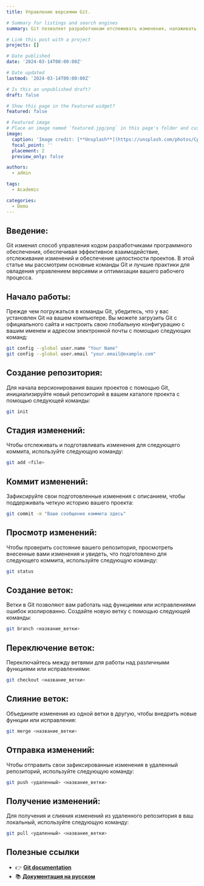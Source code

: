 ```yaml
---
title: Управление версиями Git.

# Summary for listings and search engines
summary: Git позволяет разработчикам отслеживать изменения, налаживать сотрудничество и легко поддерживать историю проекта. Используя ветви, коммиты и слияния, команды могут работать над функциями независимо и чисто объединять код.

# Link this post with a project
projects: []

# Date published
date: '2024-03-14T00:00:00Z'

# Date updated
lastmod: '2024-03-14T00:00:00Z'

# Is this an unpublished draft?
draft: false

# Show this page in the Featured widget?
featured: false

# Featured image
# Place an image named `featured.jpg/png` in this page's folder and customize its options here.
image:
  caption: 'Image credit: [**Unsplash**](https://unsplash.com/photos/CpkOjOcXdUY)'
  focal_point: ''
  placement: 2
  preview_only: false

authors:
  - admin

tags:
  - Academic

categories:
  - Demo
---
```


## Введение:

Git изменил способ управления кодом разработчиками программного обеспечения, обеспечивая эффективное взаимодействие, отслеживание изменений и обеспечение целостности проектов. В этой статье мы рассмотрим основные команды Git и лучшие практики для овладения управлением версиями и оптимизации вашего рабочего процесса.

## Начало работы:

Прежде чем погружаться в команды Git, убедитесь, что у вас установлен Git на вашем компьютере. Вы можете загрузить Git с официального сайта и настроить свою глобальную конфигурацию с вашим именем и адресом электронной почты с помощью следующих команд:

```Bash
git config --global user.name "Your Name"
git config --global user.email "your.email@example.com"
```

## Создание репозитория:

Для начала версионирования ваших проектов с помощью Git, инициализируйте новый репозиторий в вашем каталоге проекта с помощью следующей команды:

```Bash
git init
```

## Стадия изменений:

Чтобы отслеживать и подготавливать изменения для следующего коммита, используйте следующую команду:

```Bash
git add <file>
```

## Коммит изменений:

Зафиксируйте свои подготовленные изменения с описанием, чтобы поддерживать четкую историю вашего проекта:

```Bash
git commit -m "Ваше сообщение коммита здесь"
```

## Просмотр изменений:

Чтобы проверить состояние вашего репозитория, просмотреть внесенные вами изменения и увидеть, что подготовлено для следующего коммита, используйте следующую команду:

```Bash
git status
```

## Создание веток:

Ветки в Git позволяют вам работать над функциями или исправлениями ошибок изолированно. Создайте новую ветку с помощью следующей команды:

```Bash
git branch <название_ветки>
```

## Переключение веток:

Переключайтесь между ветвями для работы над различными функциями или исправлениями:

```Bash
git checkout <название_ветки>
```

## Слияние веток:

Объедините изменения из одной ветки в другую, чтобы внедрить новые функции или исправления:

```Bash
git merge <название_ветки>
```

## Отправка изменений:

Чтобы отправить свои зафиксированные изменения в удаленный репозиторий, используйте следующую команду:

```Bash
git push <удаленный> <название_ветки>
```

## Получение изменений:

Для получения и слияния изменений из удаленного репозитория в ваш локальный, используйте следующую команду:

```Bash
git pull <удаленный> <название_ветки>
```

## Полезные ссылки

- 👉 [**Git documentation**](https://git-scm.com/doc)
- 📚 [**Документация на русском**](https://docs.github.com/ru/get-started/using-git/about-git)

